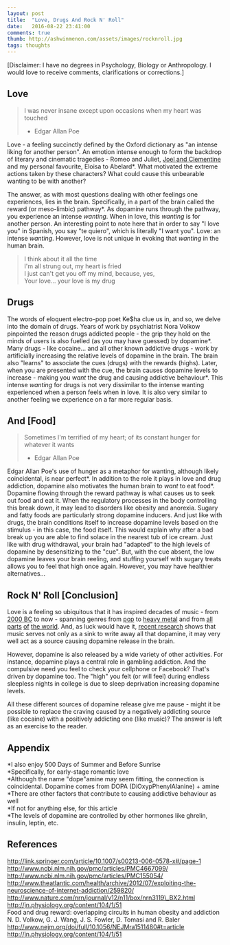 ```yaml
---
layout: post
title:  "Love, Drugs And Rock N' Roll"
date:   2016-08-22 23:41:00
comments: true
thumb: http://ashwinmenon.com/assets/images/rocknroll.jpg
tags: thoughts
---
```


[Disclaimer: I have no degrees in Psychology, Biology or Anthropology. I would love to receive comments, clarifications or corrections.]

## Love
> I was never insane except upon occasions when my heart was touched  
> - Edgar Allan Poe

Love - a feeling succinctly defined by the Oxford dictionary as "an intense liking for another person". An emotion intense enough to form the backdrop of literary and cinematic tragedies - Romeo and Juliet, [Joel and Clementine](http://www.imdb.com/title/tt0338013/) and my personal favourite, Eloisa to Abelard\*. What motivated the extreme actions taken by these characters? What could cause this unbearable wanting to be with another?

The answer, as with most questions dealing with other feelings one experiences, lies in the brain. Specifically, in a part of the brain called the reward (or meso-limbic) pathway\*. As dopamine runs through the pathway, you experience an intense *wanting*. When in love, this *wanting* is for another person. An interesting point to note here that in order to say "I love you" in Spanish, you say "te quiero", which is literally "I want you". Love: an intense *wanting*. However, love is not unique in evoking that *wanting* in the human brain.

> I think about it all the time   
> I'm all strung out, my heart is fried   
> I just can't get you off my mind, because, yes,  
> Your love... your love is my drug  

## Drugs
The words of eloquent electro-pop poet Ke$ha clue us in, and so, we delve into the domain of drugs. Years of work by psychiatrist Nora Volkow pinpointed the reason drugs addicted people - the grip they hold on the minds of users is also fuelled (as you may have guessed) by dopamine\*. Many drugs - like cocaine... and all other known addictive drugs - work by artificially increasing the relative levels of dopamine in the brain. The brain also "learns" to associate the cues (drugs) with the rewards (highs). Later, when you are presented with the cue, the brain causes dopamine levels to increase - making you *want* the drug and causing addictive behaviour\*. This intense *wanting* for drugs is not very dissimilar to the intense wanting experienced when a person feels when in love. It is also very similar to another feeling we experience on a far more regular basis.

## And [Food]
> Sometimes I'm terrified of my heart; of its constant hunger for whatever it wants  
> - Edgar Allan Poe

Edgar Allan Poe's use of hunger as a metaphor for wanting, although likely coincidental, is near perfect\*. In addition to the role it plays in love and drug addiction, dopamine also motivates the human brain to *want* to eat food\*. Dopamine flowing through the reward pathway is what causes us to seek out food and eat it. When the regulatory processes in the body controlling this break down, it may lead to disorders like obesity and anorexia. Sugary and fatty foods are particularly strong dopamine inducers. And just like with drugs, the brain conditions itself to increase dopamine levels based on the stimulus - in this case, the food itself. This would explain why after a bad break up you are able to find solace in the nearest tub of ice cream. Just like with drug withdrawal, your brain had "adapted" to the high levels of dopamine by desensitizing to the "cue". But, with the cue absent, the low dopamine leaves your brain reeling, and stuffing yourself with sugary treats allows you to feel that high once again. However, you may have healthier alternatives...

## Rock N' Roll [Conclusion]
Love is a feeling so ubiquitous that it has inspired decades of music - from [2000 BC](http://www.ancient.eu/article/750/) to now - spanning genres from [pop](https://www.youtube.com/watch?v=Ug88HO2mg44) to [heavy metal](https://www.youtube.com/watch?v=Tj75Arhq5ho) and from [all](https://www.youtube.com/watch?v=NydFz8ldF7I) [parts](https://www.youtube.com/watch?v=8C6xDjQ66wM) [of](https://www.youtube.com/watch?v=0MlZSPWltCk) [the world](https://www.youtube.com/watch?v=rTLdFAd2UYY). And, as luck would have it, [recent research](http://www.nature.com/neuro/journal/v14/n2/abs/nn.2726.html) shows that music serves not only as a sink to write away all that dopamine, it may very well act as a source causing dopamine release in the brain. 

However, dopamine is also released by a wide variety of other activities. For instance, dopamine plays a central role in gambling addiction. And the compulsive need you feel to check your cellphone or Facebook? That's driven by dopamine too. The "high" you felt (or will feel) during endless sleepless nights in college is due to sleep deprivation increasing dopamine levels.

All these different sources of dopamine release give me pause - might it be possible to replace the craving caused by a negatively addicting source (like cocaine) with a positively addicting one (like music)? The answer is left as an exercise to the reader.

## Appendix
\*I also enjoy 500 Days of Summer and Before Sunrise  
\*Specifically, for early-stage romantic love  
\*Although the name "dope"amine may seem fitting, the connection is coincidental. Dopamine comes from DOPA (DiOxypPhenylAlanine) + amine  
\*There are other factors that contribute to causing addictive behaviour as well  
\*If not for anything else, for this article  
\*The levels of dopamine are controlled by other hormones like ghrelin, insulin, leptin, etc.  

## References
http://link.springer.com/article/10.1007/s00213-006-0578-x#/page-1  
http://www.ncbi.nlm.nih.gov/pmc/articles/PMC4667099/  
http://www.ncbi.nlm.nih.gov/pmc/articles/PMC155054/  
http://www.theatlantic.com/health/archive/2012/07/exploiting-the-neuroscience-of-internet-addiction/259820/  
http://www.nature.com/nrn/journal/v12/n11/box/nrn3119\_BX2.html  
http://jn.physiology.org/content/104/1/51  
Food and drug reward: overlapping circuits in human obesity and addiction N. D. Volkow, G. J. Wang, J. S. Fowler, D. Tomasi and R. Baler  
http://www.nejm.org/doi/full/10.1056/NEJMra1511480#t=article  
http://jn.physiology.org/content/104/1/51 
